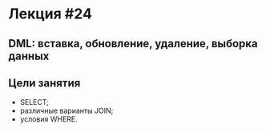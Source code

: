 # Лекция #24

## DML: вставка, обновление, удаление, выборка данных

## Цели занятия

* SELECT;
* различные варианты JOIN;
* условия WHERE.